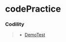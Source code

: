 # codePractice
 ###  **Codility**  
>* [DemoTest](https://app.codility.com/demo/take-sample-test/, "codility demo test link")
>
